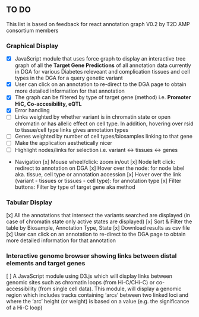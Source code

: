 ## TO DO


This list is based on feedback for react annotation graph V0.2 by T2D AMP consortium members

 ### Graphical Display 
- [x] JavaScript module that uses force graph to display an interactive tree graph of all the **Target Gene Predictions** of all annotation data currently in DGA for various Diabetes releveant and complication tissues and cell types in the DGA for a query genetic variant
- [x] User can click on an annotation to re-direct to the DGA page to obtain more detailed information for that annotation
- [x] The graph can be filtered by type of target gene (method) i.e. **Promoter HiC, Co-accesibility, eQTL**
- [x] Error handling
- [ ] Links weighted by whether variant is in chromatin state or open chromatin or has allelic effect on cell type. In addition, hovering over rsid to tissue/cell type links gives annotation types
- [ ] Genes weighted by number of cell types/biosamples linking to that gene 
- [ ] Make the application aesthetically nicer
- [ ] Highlight nodes/links for selection i.e. variant <-> tissues <-> genes
* Navigation 
  [x] Mouse wheel/click: zoom in/out
  [x] Node left click: redirect to annotation on DGA
  [x] Hover over the node: for node label aka. tissue, cell type or annotation accession
  [x] Hover over the link (variant - tissues or tissues - cell type): for annotation type
  [x] Filter buttons: Filter by type of target gene aka method
  

### Tabular Display
[x] All the annotations that intersect the variants searched are displayed (in case of chromatin state only active states are displayed)
[x] Sort & Filter the table by Biosample, Annotation Type, State
[x] Download results as csv file
[x] User can click on an annotation to re-direct to the DGA page to obtain more detailed information for that annotation

###  Interactive genome browser showing links between distal elements and target genes  
[ ] A JavaScript module using D3.js which will display links between genomic sites such as chromatin loops (from Hi-C/CHi-C) or co-accessibility (from single cell data).  This module, will display a genomic region which includes tracks containing ‘arcs’ between two linked loci and where the ‘arc’ height (or weight) is based on a value (e.g. the significance of a Hi-C loop) 
